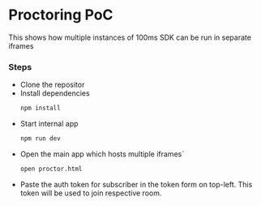 # Proctoring PoC 
This shows how multiple instances of 100ms SDK can be run in separate iframes

### Steps 
- Clone the repositor
- Install dependencies
    ```bash
    npm install
    ```
- Start internal app
    ```bash
    npm run dev
    ```
- Open the main app which hosts multiple iframes`
    ```bash
    open proctor.html
    ```
- Paste the auth token for subscriber in the token form on top-left. This token will be used to join respective room. 
